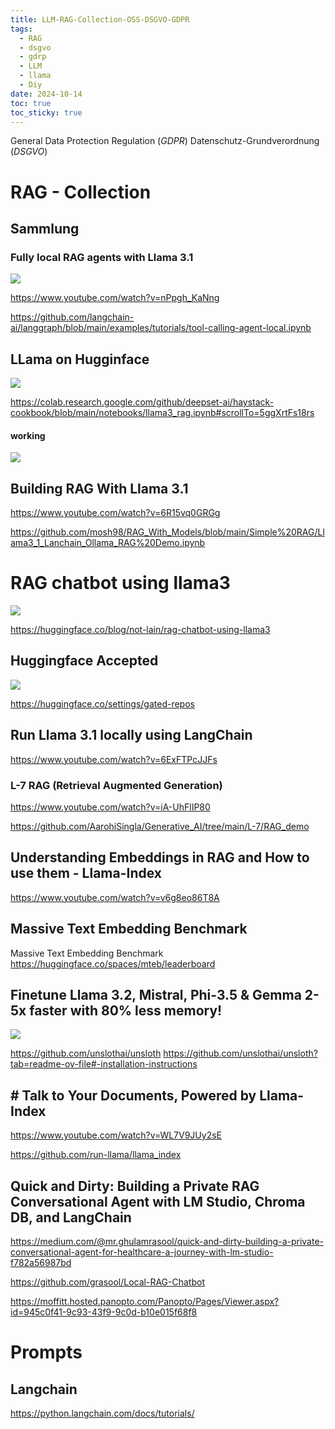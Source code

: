 ```yaml
---
title: LLM-RAG-Collection-OSS-DSGVO-GDPR
tags:
  - RAG
  - dsgvo
  - gdrp
  - LLM
  - llama
  - Diy
date: 2024-10-14
toc: true
toc_sticky: true
---
```


General Data Protection Regulation (_GDPR_)
Datenschutz-Grundverordnung (_DSGVO_)

# RAG - Collection



## Sammlung

### Fully local RAG agents with Llama 3.1
![](../_asset/2024-10-14-RAG_image_1.jpeg)

https://www.youtube.com/watch?v=nPpgh_KaNng

https://github.com/langchain-ai/langgraph/blob/main/examples/tutorials/tool-calling-agent-local.ipynb


## LLama on Hugginface 

![](../_asset/2024-10-14-RAG_image_2.jpeg)

https://colab.research.google.com/github/deepset-ai/haystack-cookbook/blob/main/notebooks/llama3_rag.ipynb#scrollTo=5ggXrtFs18rs

#### working

![](../_asset/2024-10-14-RAG_image_3.jpeg)

## Building RAG With Llama 3.1


https://www.youtube.com/watch?v=6R15vq0GRGg

https://github.com/mosh98/RAG_With_Models/blob/main/Simple%20RAG/Llama3_1_Lanchain_Ollama_RAG%20Demo.ipynb


# RAG chatbot using llama3

![](../_asset/2024-10-14-RAG_image_4.jpeg)

https://huggingface.co/blog/not-lain/rag-chatbot-using-llama3


## Huggingface Accepted 

![](../_asset/2024-10-14-RAG_image_5.jpeg)

https://huggingface.co/settings/gated-repos



## Run Llama 3.1 locally using LangChain

https://www.youtube.com/watch?v=6ExFTPcJJFs

### L-7 RAG (Retrieval Augmented Generation)
https://www.youtube.com/watch?v=iA-UhFlIP80

https://github.com/AarohiSingla/Generative_AI/tree/main/L-7/RAG_demo


## Understanding Embeddings in RAG and How to use them - Llama-Index
https://www.youtube.com/watch?v=v6g8eo86T8A



## Massive Text Embedding Benchmark
Massive Text Embedding Benchmark
https://huggingface.co/spaces/mteb/leaderboard


## Finetune Llama 3.2, Mistral, Phi-3.5 & Gemma 2-5x faster with 80% less memory!
![](../_asset/2024-10-14-RAG_image_6.jpeg)

https://github.com/unslothai/unsloth
https://github.com/unslothai/unsloth?tab=readme-ov-file#-installation-instructions


## # Talk to Your Documents, Powered by Llama-Index

https://www.youtube.com/watch?v=WL7V9JUy2sE

https://github.com/run-llama/llama_index


## Quick and Dirty: Building a Private RAG Conversational Agent with LM Studio, Chroma DB, and LangChain

https://medium.com/@mr.ghulamrasool/quick-and-dirty-building-a-private-conversational-agent-for-healthcare-a-journey-with-lm-studio-f782a56987bd

https://github.com/grasool/Local-RAG-Chatbot

https://moffitt.hosted.panopto.com/Panopto/Pages/Viewer.aspx?id=945c0f41-9c93-43f9-9c0d-b10e015f68f8


# Prompts

## Langchain

<https://python.langchain.com/docs/tutorials/>

